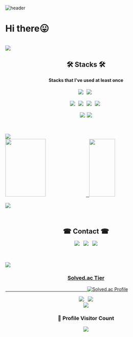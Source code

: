 ![header](https://capsule-render.vercel.app/api?type=waving&color=auto&height=220&section=header&text=chanjin1998&fontSize=60&&fontColor=auto&animation=fadeIn&fontAlignY=38&descAlignY=51&descAlign=62)

# Hi there😛
<br>

<img src="https://user-images.githubusercontent.com/73097560/115834477-dbab4500-a447-11eb-908a-139a6edaec5c.gif"> 

<br>
<h2 align="center"><b> 🛠 Stacks 🛠 </b></h2>
<h4 align="center">Stacks that I've used at least once <h4>
<p align="center">
<img src="https://img.shields.io/badge/Python-3776AB?style=flat&logo=Python&logoColor=white"/> &nbsp;
<img src="https://img.shields.io/badge/c++-00599C?style=flat-square&logo=c%2B%2B&logoColor=white"/></a> &nbsp;
<br /> <br />  
<img src="https://img.shields.io/badge/JavaScript-F7DF1E?style=flat-square&logo=JavaScript&logoColor=white"/></a> &nbsp;
<img src="https://img.shields.io/badge/React-green?style=flat-square&logo=react&logoColor=white"/></a> &nbsp;
<img src="https://img.shields.io/badge/HTML-E34F26?style=flat-square&logo=html5&logoColor=white"/> &nbsp;
<img src="https://img.shields.io/badge/Kotlin-61DAFB?style=flat-square&logo=Kotlin&logoColor=white"/></a> &nbsp;
<br /> <br />
<img src="https://img.shields.io/badge/AndroidStudio-5C3EE8?style=flat&logo=AndroidStudio&logoColor=white"/>&nbsp;
<!-- <img src="https://img.shields.io/badge/Arduino-00979D?style=flat&logo=Arduino&logoColor=white"/>&nbsp; -->
<img src="https://img.shields.io/badge/Raspberry Pi-A22846?style=flat&logo=Raspberry%20Pi&logoColor=white"/> <p/>
<br />

<br>

<img src="https://user-images.githubusercontent.com/73097560/115834477-dbab4500-a447-11eb-908a-139a6edaec5c.gif"> 

<br>

<a href="#">
<img src = https://github-readme-stats.vercel.app/api?username=chanjin1998&show_icons=true&theme=radical height = "180px" width = "50%"> &nbsp
</a>
<a href="#">
  <img src="https://github-readme-stats.vercel.app/api/top-langs/?username=chanjin1998&theme=react&exclude_repo=Jagi,assignment&layout=compact" height="180px" width = "40%">
</a>
<br/>
<br>

<img src="https://user-images.githubusercontent.com/73097560/115834477-dbab4500-a447-11eb-908a-139a6edaec5c.gif"> 

<p align="center">  </p>

<br>
<h2 align="center"><b> ☎ Contact ☎ </b></h2>
<p align="center">
  <a href="mailto:jcjin1998@gmail.com"><img src="https://img.shields.io/badge/Gmail-d14836?style=flat-square&logo=Gmail&logoColor=white&link=viliketh1s98@naver.com"/></a>&nbsp&nbsp
  <a href="https://www.instagram.com/o6.2g.g8/"><img src="https://img.shields.io/badge/Instagram-E4405F?style=flat-square&logo=Instagram&logoColor=white&link=https://www.instagram.com/woo0_hooo/"/></a>&nbsp&nbsp
  <a href="https://chanjin98.tistory.com/"><img src="https://img.shields.io/badge/tistory-000000?style=flat-square&logo=tistory&logoColor=white"/>
  </p>
<br/>
<br>

<img src="https://user-images.githubusercontent.com/73097560/115834477-dbab4500-a447-11eb-908a-139a6edaec5c.gif"> 

<br>
<h3 align="center"><b> Solved.ac Tier </b></h3>

&nbsp;&nbsp;&nbsp;&nbsp;&nbsp;&nbsp;&nbsp;&nbsp;&nbsp;&nbsp;&nbsp;&nbsp;&nbsp;&nbsp;&nbsp;&nbsp;&nbsp;&nbsp;&nbsp;&nbsp;&nbsp;&nbsp;&nbsp;&nbsp;&nbsp;&nbsp;&nbsp;&nbsp;&nbsp;&nbsp;&nbsp;&nbsp;&nbsp;&nbsp;&nbsp;&nbsp;&nbsp;&nbsp;&nbsp;&nbsp;&nbsp;&nbsp;&nbsp;&nbsp;&nbsp;&nbsp;&nbsp;&nbsp;&nbsp;&nbsp;&nbsp;&nbsp;&nbsp;&nbsp;&nbsp;&nbsp;&nbsp;&nbsp;&nbsp;&nbsp;&nbsp;&nbsp;&nbsp;&nbsp;&nbsp;[![Solved.ac Profile](http://mazassumnida.wtf/api/v2/generate_badge?boj=jcjin1)](https://solved.ac/jcjin1/)

<p align="center">
  <a href="https://hits.seeyoufarm.com"><img src="https://hits.seeyoufarm.com/api/count/incr/badge.svg?url=https%3A%2F%2Fgithub.com%2Fchanjin1998&count_bg=%23ED6DA3&title_bg=%2386757E&icon=github.svg&icon_color=%23E1DEDE&title=hits&edge_flat=false"/></a>&nbsp;&nbsp;
  <img src="https://img.shields.io/github/followers/chanjin1998?style=social">
<br>

<img src="https://user-images.githubusercontent.com/73097560/115834477-dbab4500-a447-11eb-908a-139a6edaec5c.gif"> 

<br>  
<div align=center>
  <h3><b>📍 Profile Visitor Count</b></h3>
</div>
    
<!-- retro visitor counter -->  
<p align="center" >   
  <img src="https://profile-counter.glitch.me/clm-bonny/count.svg" />  
</p>

